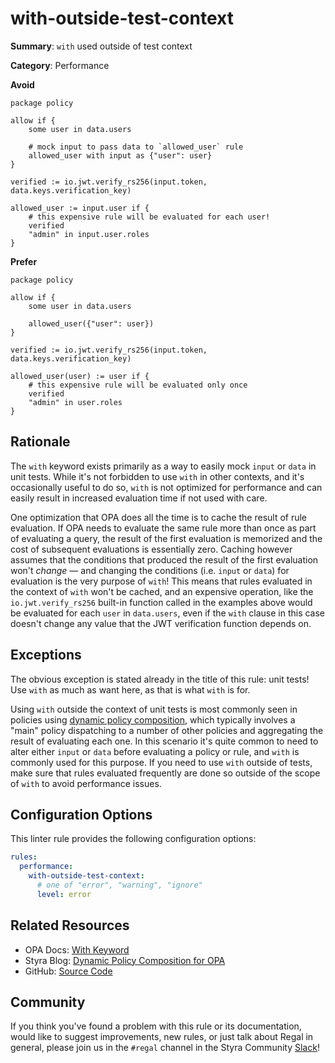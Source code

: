 # with-outside-test-context

**Summary**: `with` used outside of test context

**Category**: Performance

**Avoid**
```rego
package policy

allow if {
    some user in data.users

    # mock input to pass data to `allowed_user` rule
    allowed_user with input as {"user": user}
}

verified := io.jwt.verify_rs256(input.token, data.keys.verification_key)

allowed_user := input.user if {
    # this expensive rule will be evaluated for each user!
    verified
    "admin" in input.user.roles
}
```

**Prefer**
```rego
package policy

allow if {
    some user in data.users

    allowed_user({"user": user})
}

verified := io.jwt.verify_rs256(input.token, data.keys.verification_key)

allowed_user(user) := user if {
    # this expensive rule will be evaluated only once
    verified
    "admin" in user.roles
}
```

## Rationale

The `with` keyword exists primarily as a way to easily mock `input` or `data` in unit tests. While it's not forbidden to
use `with` in other contexts, and it's occasionally useful to do so, `with` is not optimized for performance and can
easily result in increased evaluation time if not used with care.

One optimization that OPA does all the time is to cache the result of rule evaluation. If OPA needs to evaluate the same
rule more than once as part of evaluating a query, the result of the first evaluation is memorized and the cost of
subsequent evaluations is essentially zero. Caching however assumes that the conditions that produced the result of the
first evaluation won't _change_ — and changing the conditions (i.e. `input` or `data`) for evaluation is the very
purpose of `with`! This means that rules evaluated in the context of `with` won't be cached, and an expensive operation,
like the `io.jwt.verify_rs256` built-in function called in the examples above would be evaluated for each `user` in
`data.users`, even if the `with` clause in this case doesn't change any value that the JWT verification function depends
on.

## Exceptions

The obvious exception is stated already in the title of this rule: unit tests! Use `with` as much as want here, as that
is what `with` is for.

Using `with` outside the context of unit tests is most commonly seen in policies using
[dynamic policy composition](https://www.styra.com/blog/dynamic-policy-composition-for-opa/), which typically involves
a "main" policy dispatching to a number of other policies and aggregating the result of evaluating each one. In this
scenario it's quite common to need to alter either `input` or `data` before evaluating a policy or rule, and `with` is
commonly used for this purpose. If you need to use `with` outside of tests, make sure that rules evaluated frequently
are done so outside of the scope of `with` to avoid performance issues.

## Configuration Options

This linter rule provides the following configuration options:

```yaml
rules:
  performance:
    with-outside-test-context:
      # one of "error", "warning", "ignore"
      level: error
```

## Related Resources

- OPA Docs: [With Keyword](https://www.openpolicyagent.org/docs/latest/policy-language/#with-keyword)
- Styra Blog: [Dynamic Policy Composition for OPA](https://www.styra.com/blog/dynamic-policy-composition-for-opa/)
- GitHub: [Source Code](https://github.com/StyraInc/regal/blob/main/bundle/regal/rules/performance/with-outside-test-context/with_outside_test_context.rego)

## Community

If you think you've found a problem with this rule or its documentation, would like to suggest improvements, new rules,
or just talk about Regal in general, please join us in the `#regal` channel in the Styra Community
[Slack](https://inviter.co/styra)!

